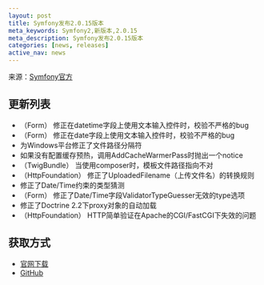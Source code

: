 ```yaml
---
layout: post
title: Symfony发布2.0.15版本
meta_keywords: Symfony2,新版本,2.0.15
meta_description: Symfony发布2.0.15版本
categories: [news, releases]
active_nav: news
---
```


来源：[Symfony官方](http://symfony.com/blog/symfony-2-0-15-released)

更新列表
--------

* （Form） 修正在datetime字段上使用文本输入控件时，校验不严格的bug
* （Form） 修正在date字段上使用文本输入控件时，校验不严格的bug
* 为Windows平台修正了文件路径分隔符
* 如果没有配置缓存预热，调用AddCacheWarmerPass时抛出一个notice
* （TwigBundle） 当使用composer时，模板文件路径指向不对
* （HttpFoundation） 修正了UploadedFilename（上传文件名）的转换规则
* 修正了Date/Time约束的类型猜测
* （Form） 修正了Date/Time字段ValidatorTypeGuesser无效的type选项
* 修正了Doctrine 2.2下proxy对象的自动加载
* （HttpFoundation） HTTP简单验证在Apache的CGI/FastCGI下失效的问题

获取方式
--------

* [官网下载](http://symfony.com/download)
* [GitHub](https://github.com/symfony/symfony/tree/v2.0.15)

